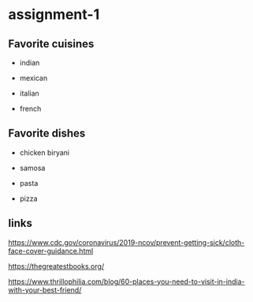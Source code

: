 # assignment-1
## Favorite cuisines

* indian

* mexican

* italian

* french


## Favorite dishes

* chicken biryani

* samosa

* pasta

* pizza




## links

https://www.cdc.gov/coronavirus/2019-ncov/prevent-getting-sick/cloth-face-cover-guidance.html

https://thegreatestbooks.org/

https://www.thrillophilia.com/blog/60-places-you-need-to-visit-in-india-with-your-best-friend/



